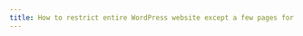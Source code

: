 ```yaml
---
title: How to restrict entire WordPress website except a few pages for visitors?
---
```


<YouTube id="Wx_DLX21W6Y" />